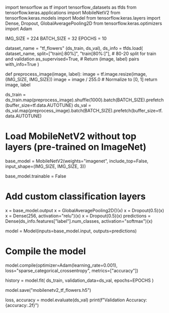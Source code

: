 import tensorflow as tf
import tensorflow_datasets as tfds
from tensorflow.keras.applications import MobileNetV2
from tensorflow.keras.models import Model
from tensorflow.keras.layers import Dense, Dropout, GlobalAveragePooling2D
from tensorflow.keras.optimizers import Adam


IMG_SIZE = 224
BATCH_SIZE = 32
EPOCHS = 10


dataset_name = "tf_flowers"
(ds_train, ds_val), ds_info = tfds.load(
    dataset_name,
    split=["train[:80%]", "train[80%:]"],  # 80-20 split for train and validation
    as_supervised=True,  # Return (image, label) pairs
    with_info=True
)


def preprocess_image(image, label):
    image = tf.image.resize(image, (IMG_SIZE, IMG_SIZE))
    image = image / 255.0  # Normalize to [0, 1]
    return image, label


ds_train = ds_train.map(preprocess_image).shuffle(1000).batch(BATCH_SIZE).prefetch(buffer_size=tf.data.AUTOTUNE)
ds_val = ds_val.map(preprocess_image).batch(BATCH_SIZE).prefetch(buffer_size=tf.data.AUTOTUNE)

# Load MobileNetV2 without top layers (pre-trained on ImageNet)
base_model = MobileNetV2(weights="imagenet", include_top=False, input_shape=(IMG_SIZE, IMG_SIZE, 3))


base_model.trainable = False

# Add custom classification layers
x = base_model.output
x = GlobalAveragePooling2D()(x)
x = Dropout(0.5)(x)
x = Dense(256, activation="relu")(x)
x = Dropout(0.5)(x)
predictions = Dense(ds_info.features["label"].num_classes, activation="softmax")(x)


model = Model(inputs=base_model.input, outputs=predictions)

# Compile the model
model.compile(optimizer=Adam(learning_rate=0.001), loss="sparse_categorical_crossentropy", metrics=["accuracy"])


history = model.fit(
    ds_train,
    validation_data=ds_val,
    epochs=EPOCHS
)


model.save("mobilenetv2_tf_flowers.h5")


loss, accuracy = model.evaluate(ds_val)
print(f"Validation Accuracy: {accuracy:.2f}")
